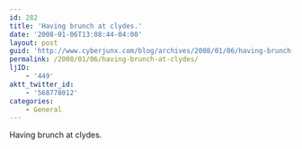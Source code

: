 ```yaml
---
id: 282
title: 'Having brunch at clydes.'
date: '2008-01-06T13:08:44-04:00'
layout: post
guid: 'http://www.cyberjunx.com/blog/archives/2008/01/06/having-brunch-at-clydes/'
permalink: /2008/01/06/having-brunch-at-clydes/
ljID:
    - '449'
aktt_twitter_id:
    - '568778012'
categories:
    - General
---
```


Having brunch at clydes.